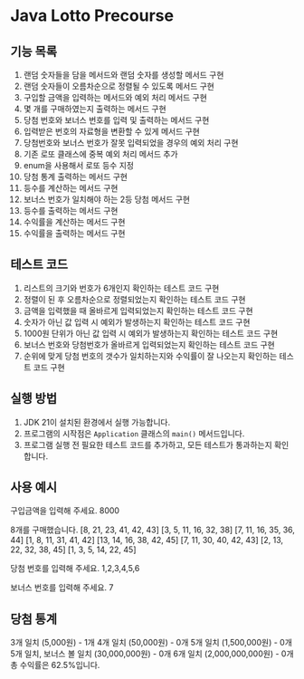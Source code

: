 # Java Lotto Precourse

## 기능 목록

1. 랜덤 숫자들을 담을 메서드와 랜덤 숫자를 생성할 메서드 구현
2. 랜덤 숫자들이 오름차순으로 정렬될 수 있도록 메서드 구현
3. 구입할 금액을 입력하는 메서드와 예외 처리 메서드 구현
4. 몇 개를 구매하였는지 출력하는 메서드 구현
5. 당첨 번호와 보너스 번호를 입력 및 출력하는 메서드 구현
6. 입력받은 번호의 자료형을 변환할 수 있게 메서드 구현
7. 당첨번호와 보너스 번호가 잘못 입력되었을 경우의 예외 처리 구현
8. 기존 로또 클래스에 중복 예외 처리 메서드 추가
9. enum을 사용해서 로또 등수 지정
10. 당첨 통계 출력하는 메서드 구현
11. 등수를 계산하는 메서드 구현
12. 보너스 번호가 일치해야 하는 2등 당첨 메서드 구현
13. 등수를 출력하는 메서드 구현
14. 수익률을 계산하는 메서드 구현
15. 수익률을 출력하는 메서드 구현

## 테스트 코드

1. 리스트의 크기와 번호가 6개인지 확인하는 테스트 코드 구현
2. 정렬이 된 후 오름차순으로 정렬되었는지 확인하는 테스트 코드 구현
3. 금액을 입력했을 때 올바르게 입력되었는지 확인하는 테스트 코드 구현
4. 숫자가 아닌 값 입력 시 예외가 발생하는지 확인하는 테스트 코드 구현
5. 1000원 단위가 아닌 값 입력 시 예외가 발생하는지 확인하는 테스트 코드 구현
6. 보너스 번호와 당첨번호가 올바르게 입력되었는지 확인하는 테스트 코드 구현
7. 순위에 맞게 당첨 번호의 갯수가 일치하는지와 수익률이 잘 나오는지 확인하는 테스트 코드 구현

## 실행 방법

1. JDK 21이 설치된 환경에서 실행 가능합니다.
2. 프로그램의 시작점은 `Application` 클래스의 `main()` 메서드입니다.
3. 프로그램 실행 전 필요한 테스트 코드를 추가하고, 모든 테스트가 통과하는지 확인합니다.

## 사용 예시
구입금액을 입력해 주세요.
8000

8개를 구매했습니다.
[8, 21, 23, 41, 42, 43] 
[3, 5, 11, 16, 32, 38] 
[7, 11, 16, 35, 36, 44] 
[1, 8, 11, 31, 41, 42] 
[13, 14, 16, 38, 42, 45] 
[7, 11, 30, 40, 42, 43] 
[2, 13, 22, 32, 38, 45] 
[1, 3, 5, 14, 22, 45]

당첨 번호를 입력해 주세요.
1,2,3,4,5,6

보너스 번호를 입력해 주세요.
7

당첨 통계
---
3개 일치 (5,000원) - 1개
4개 일치 (50,000원) - 0개
5개 일치 (1,500,000원) - 0개
5개 일치, 보너스 볼 일치 (30,000,000원) - 0개
6개 일치 (2,000,000,000원) - 0개
총 수익률은 62.5%입니다.
